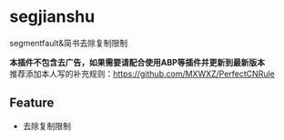 # segjianshu
segmentfault&简书去除复制限制

**本插件不包含去广告，如果需要请配合使用ABP等插件并更新到最新版本**\
推荐添加本人写的补充规则：<https://github.com/MXWXZ/PerfectCNRule>

## Feature
- 去除复制限制
